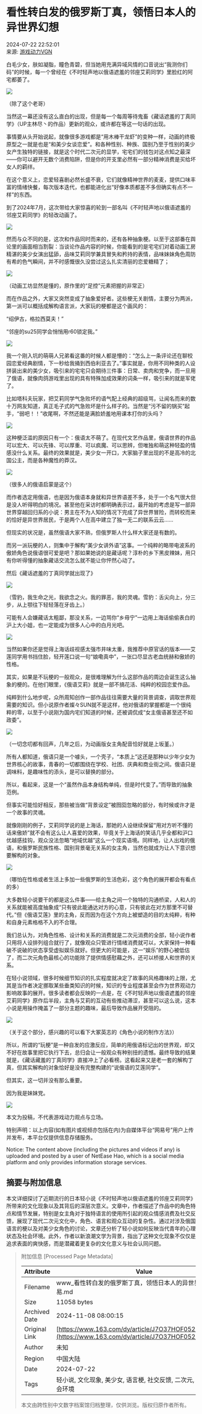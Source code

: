 # 看性转白发的俄罗斯丁真，领悟日本人的异世界幻想

2024-07-22 22:52:01  
来源: [游戏动力VGN](https://www.163.com/dy/media/T1509694553514.html) 

白毛少女，肤如凝脂，瞳色青碧，但当她用充满异域风情的口音说出“我测你们码”的时候，每一个曾经在《不时轻声地以俄语遮羞的邻座艾莉同学》里脸红的阿宅都萎了。

![](https://nimg.ws.126.net/?url=http%3A%2F%2Fdingyue.ws.126.net%2F2024%2F0722%2F82982029p00sh15a1000id200gt002xg00gt002x.png&thumbnail=660x2147483647&quality=80&type=jpg)

（除了这个老哥）

当然这一幕还没有这么直白的出现，但是每一个每周等待鬼畜《藏话遮羞的丁真同学》（UP主林尽丶的作品）更新的观众，或许都在等这一句话的出现。

事情要从头开始说起，就像很多游戏都是“用木棒干龙虾”的变种一样，动画的终极原型之一就是也是“和美少女谈恋爱”。和各种性别、种族、国别乃至于性别的美少女产生独特的链接，就是这个时代二次元的显学，宅宅们的钱包对这点知之最深——你可以避开无数个消费陷阱，但是你的开支里必然有一部分精神消费是买给坏女人的羁绊。

在这个意义上，恋爱轻喜剧必然长盛不衰，它们就像精神世界的麦麦，提供口味丰富的情绪快餐，每次版本迭代，也都能进化出“好像本质都差不多但确实有点不一样”的东西。

到了2024年7月，这次带给大家惊喜的轮到一部名叫《不时轻声地以俄语遮羞的邻座艾莉同学》的轻改动画了。

![](https://nimg.ws.126.net/?url=http%3A%2F%2Fdingyue.ws.126.net%2F2024%2F0722%2Fe2126d13j00sh15a300h4d200ew00llg00ew00ll.jpg&thumbnail=660x2147483647&quality=80&type=jpg)

然而与众不同的是，这次和作品同时而来的，还有各种抽象梗。以至于这部番在舆论里的画面相当割裂：当谈论作品内容的时候，你能看到的是宅宅们对着动画工房精湛的美少女演出猛舔，品味艾莉同学兼具冒失和矜持的表情，品味妹妹角色周防有希的色气瞬间，并不时感慨很久没尝过这么扎实清丽的恋爱糖精了；

![](https://nimg.ws.126.net/?url=http%3A%2F%2Fdingyue.ws.126.net%2F2024%2F0722%2F7ebbf686j00sh15a400aqd200u000h0g00id00ae.jpg&thumbnail=660x2147483647&quality=80&type=jpg)

（动画工坊显然是懂的，原作里的“足控”元素把握的非常正）

而在作品之外，大家又突然变成了抽象爱好者。这些梗无关剧情，主要分为两派，第一派可以概括成解构语言派，大家玩的梗都是这个画风的：

“绍伊古，格拉西莫夫！”

“邻座的su25同学会悄悄用r60锁定我。”

![](https://nimg.ws.126.net/?url=http%3A%2F%2Fdingyue.ws.126.net%2F2024%2F0722%2Fd96615dbj00sh15a801jdd200u0016eg00id00px.jpg&thumbnail=660x2147483647&quality=80&type=jpg)

我一个刚入坑的萌萌人兄弟看这番的时候人都是懵的：“怎么上一条评论还在聊校园恋爱经典剧情，下一秒给我捅到西伯利亚去了。”事实就是，你用不同种类的人设拼装出来的美少女，吸引来的宅宅只会期待三件事：日常、卖肉和党争，而一旦用了俄语，就像肉鸽游戏里出现的具有特殊加成效果的词条一样，吸引来的就是军佬了。

比如塔科夫玩家，把艾莉同学气急败坏的语气配上经典的超级骂，让闻名而来的数十万网友知道，真正毛子式的气急败坏是什么样子的。当然是“污不留的锅买”起手，“弱吧！！”收尾啊，不然还能是满脸娇羞地用课本打你的头吗？

![](https://nimg.ws.126.net/?url=http%3A%2F%2Fdingyue.ws.126.net%2F2024%2F0722%2Fecae2d06j00sh15aa00jkd200u000tcg00id00hy.jpg&thumbnail=660x2147483647&quality=80&type=jpg)

这种梗泛滥的原因只有一个：俄语太不萌了。在现代文艺作品里，俄语世界的作品可以宏大、可以先锋、可以厚重、可以疯魔、可以思辨，但唯独和萌这种轻盈的情感没什么关系。最终的效果就是，美少女一开口，大家脑子里出现的不是高冷的北国公主，而是各种魔性的莽汉。

![](https://nimg.ws.126.net/?url=http%3A%2F%2Fdingyue.ws.126.net%2F2024%2F0722%2Ff9a3287ej00sh15ac00bjd200u000dig00id0089.jpg&thumbnail=660x2147483647&quality=80&type=jpg)

（很多人的俄语启蒙是这个）

而作者选定用俄语，也是因为俄语本身就和异世界语差不多，处于一个名气很大但是没人听得明白的境况。甚至他在采访时都明确表示过，最开始的考虑是写一部异世界穿越回归系的小说：男主在不为人知的情况下完成了异世界冒险，而转校而来的恰好是异世界居民，于是两个人在高中建立了独一无二的联系云云……

但现实的状况是，虽然俄语大家不熟，但俄罗斯人什么样大家还是有数的。

而另一派玩梗的人，则集中于解构“美少女讲外语”这事。一个纯粹的略带电波系的傲娇角色说俄语很可爱是吧？那如果她说的是藏话呢？淳朴的乡下黑皮辣妹，用只有你听得懂的抽象藏话交流怎么就不能让你怦然心动了。

然后《藏话遮羞的丁真同学就出现了》

![](https://nimg.ws.126.net/?url=http%3A%2F%2Fdingyue.ws.126.net%2F2024%2F0722%2F6a1ec788j00sh15ad00jud200u000hzg00id00az.jpg&thumbnail=660x2147483647&quality=80&type=jpg)

（雪豹，我生命之光，我欲念之火。我的罪恶，我的灵魂。雪豹：舌尖向上，分三步，从上颚往下轻轻落在牙齿上。）

可能有人会嫌藏话太粗鄙，那没关系，一边骂你“乡毋宁”一边用上海话偷偷表白的沪上大小姐，也一定能成为很多人心中的白月光吧。

![](https://nimg.ws.126.net/?url=http%3A%2F%2Fdingyue.ws.126.net%2F2024%2F0722%2Fb4ba6489j00sh15af00hkd200u000zfg00id00lo.jpg&thumbnail=660x2147483647&quality=80&type=jpg)

当然如果你还是觉得上海话歧视感太强市井味太重，我推荐中原官话的版本——艾莲同学用书挡住脸，轻开莲口说一句“娘嘞真中”，一张口尽显古老血统赫和傲娇的性格。

其实，如果是不玩梗的一般观众，是很难理解为什么这部作品的周边会诞生这么抽象的梗的。在他们眼里，《俄语艾莉》就是一部不搞花活、纯粹的校园恋爱作品。

纯粹到什么地步呢，众所周知创作一部作品往往需要大量的背景调查，调取世界观需要的知识。但小说原作者燦々SUN就不是这样，他对俄语的掌握都是一个很纯粹的零，以至于小说刚为国内宅们知道的时候，还被调侃成“女主俄语甚至还不如政委”。

![](https://nimg.ws.126.net/?url=http%3A%2F%2Fdingyue.ws.126.net%2F2024%2F0722%2F27d66386j00sh15ai00rqd200m500tog00id00ol.jpg&thumbnail=660x2147483647&quality=80&type=jpg)

（一切念叨都有回声，几年之后，为动画版女主角配音恰好就是上坂堇。）

所有人都知道，俄语只是一个噱头，一个壳子，“本质上”这还是那种以少年少女为世界核心的故事，青春的一切都围绕在学校、社团、庆典和商业街之间。俄语只是调味料，是趣味性的添头，是可以替换的部分。

所以，看起来，这是一个“虽然作品本身结构单纯，但是时代变了。”而导致的抽象范例。

但事实可能恰好相反，那些被当做“背景设定”被囫囵忽略的部分，有时候或许才是一个故事的灵魂。

就像刚刚的例子，艾莉同学说的是上海话，那她的人设继续保留“用对方听不懂的话来傲娇”就不会有这么让人喜爱的效果，毕竟关于上海话的笑话几乎全都和沪口优越感挂钩，观众没法忽略“地域优越”这么一个现实语境。同样地，让人出戏的俄语，和俄罗斯民族性格、国别背景毫无关系的女主角，当然也就成为让人下意识想要解构的对象。

![](https://nimg.ws.126.net/?url=http%3A%2F%2Fdingyue.ws.126.net%2F2024%2F0722%2Ff9f3bbedj00sh15aj00akd200e800e8g00e800e8.jpg&thumbnail=660x2147483647&quality=80&type=jpg)

（哪怕在性格或者生活上多加一些俄罗斯的生活色彩，这个角色的展开都会有看点的多）

大多数轻小说要干的都是这么件事——给主角之间一个独特的沟通桥梁，人和人的关系就能被高度抽象成“只有彼此能通达对方的心意，只有彼此在对方那里不可替代。”但《俄语艾莲》里的主角，反而因为在这个方向上被塑造的目的太纯粹，有种和自身元素格格不入的不合理。

我们总认为，对角色性格、设计和关系的消费就是二次元消费的全部，轻小说作者只用将人设排列组合就行了，就像观众只管进行情绪消费就可以，大家保持一种看破不说破的状态享受虚拟娱乐就好。但更大的可能是，这一“娱乐”的野心被低估了，而二次元角色最核心的功能除了提供情感慰藉之外，还可以桥接人和世界的关系。

在轻小说领域，很多时候细节知识的扎实程度就决定了故事的风格趣味的上限，尤其是当作者决定挪取某些垂类知识的时候，知识的专业程度甚至会作为世界观动力影响故事的展开。很多读者都会反映的一点是，在《不时轻声地以俄语遮羞的邻座艾莉同学》原作后半段，主角与艾莉的互动有些推动滞涩，甚至可以这么说，这本小说是用操作掩盖了一部分主题的趣味，最后导致作品展开受阻的。

![](https://nimg.ws.126.net/?url=http%3A%2F%2Fdingyue.ws.126.net%2F2024%2F0722%2Ff7d3dcc8j00sh15aj002gd200990074g00990074.jpg&thumbnail=660x2147483647&quality=80&type=jpg)

（关于这个部分，感兴趣的可以看下大冢英志的《角色小说的制作方法》）

所以，所谓的“玩梗”是一种自发的应激反应，简单的用俄语标记出的世界观，却又不好在故事里把它执行下去，总归会让一般观众有种别扭的遗憾。最终导致的结果就是，《藏话藏羞的丁真同学》直接冲上了必看榜。这看起来又是老一套的解构丁真，但其实解构的对象恰好是没有完整构建的“说俄语的艾莲同学”。

但其实，这一切并没有那么重要。

因为我是妹妹党。

![](https://nimg.ws.126.net/?url=http%3A%2F%2Fdingyue.ws.126.net%2F2024%2F0722%2F73652ce5j00sh15am013xd200mc0140g00id00wv.jpg&thumbnail=660x2147483647&quality=80&type=jpg)

本文为投稿，不代表游戏动力观点与立场。

特别声明：以上内容(如有图片或视频亦包括在内)为自媒体平台“网易号”用户上传并发布，本平台仅提供信息存储服务。

Notice: The content above (including the pictures and videos if any) is uploaded and posted by a user of NetEase Hao, which is a social media platform and only provides information storage services.

## 摘要与附加信息

<!-- tcd_abstract -->
本文详细探讨了近期流行的日本轻小说《不时轻声地以俄语遮羞的邻座艾莉同学》所带来的文化现象以及其背后的深层次意义。文章中，作者描述了作品中的角色特点和情节发展，特别是女主角对于独特语言的使用所引起的观众情感消费及社交反馈，展现了现代二次元文化中，角色、语言和观众互动的复杂性。通过对涉及俄国语言的梗以及对美少女角色的讨论，文章还分析了轻小说如何反映当代青年的心理状态及社会环境。此外，作者以新浪潮文学为背景，指出了这种文化现象不仅仅是追求表面的爽快感，而是潜藏着更复杂的文化意义与社会认同问题。
<!-- tcd_abstract_end -->

> 附加信息 [Processed Page Metadata]
>
> | Attribute       | Value                                  |
> |-----------------|----------------------------------------|
> | Filename        | www_看性转白发的俄罗斯丁真，领悟日本人的异世界幻想_-_网易.md                             |
> | Size            | 11058 bytes                           |
> | Archived Date   | 2024-11-08 08:00:15                             |
> | Original Link   | [https://www.163.com/dy/article/J7O37HOF0526Q3CJ.html](https://www.163.com/dy/article/J7O37HOF0526Q3CJ.html)                       |
> | Author          | 未知                               |
> | Region          | 中国大陆                               |
> | Date            | 2024-07-22                                 |
> | Tags            | 轻小说, 文化现象, 美少女, 语言梗, 社交反馈, 二次元, 青年心理, 社会环境                                 |
>
> 本文由跨性别中文数字档案馆归档整理，仅供浏览。版权归原作者所有。
>